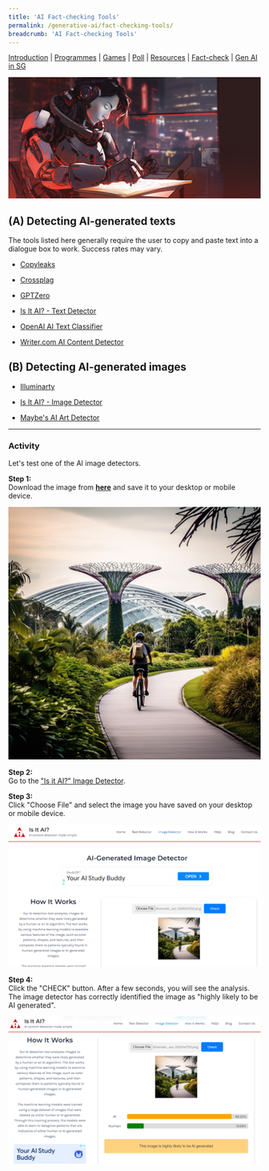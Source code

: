 ```yaml
---
title: 'AI Fact-checking Tools'
permalink: /generative-ai/fact-checking-tools/
breadcrumb: 'AI Fact-checking Tools'
---
```


[Introduction](/generative-ai/what-is-generative-ai/)  |   [Programmes](/generative-ai/programmes/)  |  [Games](/generative-ai/games/)  |  [Poll](/generative-ai/gen-ai-poll/)  | [Resources](/generative-ai/resource-toolkit/)  | [Fact-check](/generative-ai/fact-checking-tools/)  | [Gen AI in SG](/generative-ai/generative-ai-singapore/)

![](../images/gen-ai-tools.png)

## (A)  Detecting AI-generated texts

The tools listed here generally require the user to copy and paste text into a dialogue box to work. Success rates may vary.

- [Copyleaks](https://copyleaks.com/ 
  ) 

- [Crossplag](https://crossplag.com/ 
  )

- [GPTZero](https://gptzero.me/ 
  )

- [Is It AI? - Text Detector](https://isitai.com/ai-text-detector/) 

- [OpenAI AI Text Classifier](https://platform.openai.com/ai-text-classifier) 

- [Writer.com AI Content Detector](https://writer.com/ai-content-detector/ 
  )

  

## (B) Detecting AI-generated images

- [Illuminarty](https://app.illuminarty.ai/)

- [Is It AI? - Image Detector](https://isitai.com/ai-image-detector/)

- [Maybe's AI Art Detector](https://umm-maybe-ai-image-detector.hf.space/)

  

<hr>

### Activity 

Let's test one of the AI image detectors.

**Step 1:**<br>Download the image from **[here](https://go.gov.sg/sure-mj-image-test1)** and save it to your desktop or mobile device. 

![](../images/Bisanabi_asian_man_cycling_along_gardens_by_the_bay_in_Singapor_9b697a8a-775e-4f6d-99f7-8815d57e1732.png)

**Step 2:**<br>Go to the ["Is it AI?" Image Detector](https://isitai.com/ai-image-detector/).

**Step 3:**<br>Click "Choose File" and select the image you have saved on your desktop or mobile device.

![](../images/isitai-test1.PNG)



**Step 4:**<br>Click the "CHECK" button. After a few seconds, you will see the analysis. The image detector has correctly identified the image as "highly likely to be AI generated".

![](../images/isitai-test1a.PNG)

 